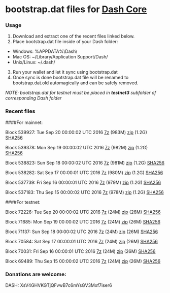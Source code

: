 # bootstrap.dat files for [Dash Core](https://www.dash.org)

### Usage

1. Download and extract one of the recent files linked below.
2. Place bootstrap.dat file inside of your Dash folder:
 - Windows: %APPDATA%\Dash\
 - Mac OS: ~/Library/Application Support/Dash/
 - Unix/Linux: ~/.dash/
3. Run your wallet and let it sync using bootstrap.dat
4. Once sync is done bootstrap.dat file will be renamed to bootstrap.dat.old automagically and can be safely removed.

_NOTE: bootstrap.dat for testnet must be placed in **testnet3** subfolder of corresponding Dash folder_

### Recent files

####For mainnet:

Block 539927: Tue Sep 20 00:00:02 UTC 2016 [7z](https://transfer.sh/HX4N9/bootstrap.dat.20160920.7z) (983M) [zip](https://transfer.sh/jwDeV/bootstrap.dat.20160920.zip) (1.2G) [SHA256](https://transfer.sh/Moftu/sha256.txt)

Block 539378: Mon Sep 19 00:00:02 UTC 2016 [7z](https://transfer.sh/i6cfM/bootstrap.dat.20160919.7z) (982M) [zip](https://transfer.sh/amjCL/bootstrap.dat.20160919.zip) (1.2G) [SHA256](https://transfer.sh/HF3BM/sha256.txt)

Block 538823: Sun Sep 18 00:00:02 UTC 2016 [7z](https://transfer.sh/1r13Y/bootstrap.dat.20160918.7z) (981M) [zip](https://transfer.sh/R5QLY/bootstrap.dat.20160918.zip) (1.2G) [SHA256](https://transfer.sh/34OE5/sha256.txt)

Block 538282: Sat Sep 17 00:00:01 UTC 2016 [7z](https://transfer.sh/ZZCQR/bootstrap.dat.20160917.7z) (980M) [zip](https://transfer.sh/5KAQP/bootstrap.dat.20160917.zip) (1.2G) [SHA256](https://transfer.sh/cIZvZ/sha256.txt)

Block 537739: Fri Sep 16 00:00:01 UTC 2016 [7z](https://transfer.sh/wxRdu/bootstrap.dat.20160916.7z) (979M) [zip](https://transfer.sh/Lp15d/bootstrap.dat.20160916.zip) (1.2G) [SHA256](https://transfer.sh/NA3Y8/sha256.txt)

Block 537183: Thu Sep 15 00:00:02 UTC 2016 [7z](https://transfer.sh/cQHdS/bootstrap.dat.20160915.7z) (978M) [zip](https://transfer.sh/YXZCM/bootstrap.dat.20160915.zip) (1.2G) [SHA256](https://transfer.sh/pEG2O/sha256.txt)

####For testnet:

Block 72226: Tue Sep 20 00:00:02 UTC 2016 [7z](https://transfer.sh/EMDRw/bootstrap.dat.20160920.7z) (24M) [zip](https://transfer.sh/5snwM/bootstrap.dat.20160920.zip) (26M) [SHA256](https://transfer.sh/J8nvj/sha256.txt)

Block 71685: Mon Sep 19 00:00:02 UTC 2016 [7z](https://transfer.sh/h6fs1/bootstrap.dat.20160919.7z) (24M) [zip](https://transfer.sh/JxYra/bootstrap.dat.20160919.zip) (26M) [SHA256](https://transfer.sh/11HEpK/sha256.txt)

Block 71137: Sun Sep 18 00:00:02 UTC 2016 [7z](https://transfer.sh/mIrHD/bootstrap.dat.20160918.7z) (24M) [zip](https://transfer.sh/xbeQC/bootstrap.dat.20160918.zip) (26M) [SHA256](https://transfer.sh/8jHwt/sha256.txt)

Block 70584: Sat Sep 17 00:00:01 UTC 2016 [7z](https://transfer.sh/C11af/bootstrap.dat.20160917.7z) (24M) [zip](https://transfer.sh/w0ppD/bootstrap.dat.20160917.zip) (26M) [SHA256](https://transfer.sh/sUsm8/sha256.txt)

Block 70031: Fri Sep 16 00:00:01 UTC 2016 [7z](https://transfer.sh/dnVm0/bootstrap.dat.20160916.7z) (24M) [zip](https://transfer.sh/sT31m/bootstrap.dat.20160916.zip) (26M) [SHA256](https://transfer.sh/Cdzs8/sha256.txt)

Block 69489: Thu Sep 15 00:00:02 UTC 2016 [7z](https://transfer.sh/12AlN2/bootstrap.dat.20160915.7z) (24M) [zip](https://transfer.sh/13lgzb/bootstrap.dat.20160915.zip) (26M) [SHA256](https://transfer.sh/7Hyhk/sha256.txt)

### Donations are welcome:

DASH: XsV4GHVKGTjQFvwB7c6mYsGV3Mxf7iser6
